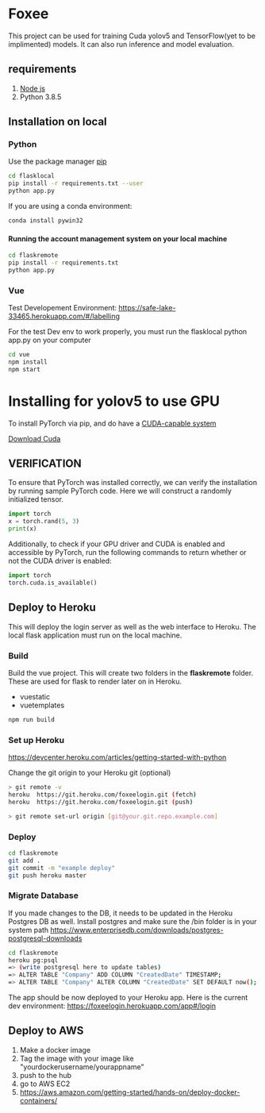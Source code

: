 # Foxee
This project can be used for training Cuda yolov5 and TensorFlow(yet to be implimented) models. It can also run inference and model evaluation.

## requirements
1. [Node js](https://nodejs.org/en/download/)
2. Python 3.8.5


## Installation on local

### Python
Use the package manager [pip](https://pip.pypa.io/en/stable/)
```bash
cd flasklocal
pip install -r requirements.txt --user
python app.py
```
If you are using a conda environment:
```bash
conda install pywin32
```

#### Running the account management system on your local machine
```bash
cd flaskremote
pip install -r requirements.txt
python app.py
```

### Vue
Test Developement Environment: https://safe-lake-33465.herokuapp.com/#/labelling

For the test Dev env to work properly, you must run the flasklocal python app.py on your computer
```bash
cd vue
npm install
npm start
```

# Installing for yolov5 to use GPU
To install PyTorch via pip, and do have a [CUDA-capable system](https://developer.nvidia.com/cuda-gpus)

[Download Cuda](https://developer.nvidia.com/cuda-zone)

## VERIFICATION
To ensure that PyTorch was installed correctly, we can verify the installation by running sample PyTorch code. Here we will construct a randomly initialized tensor.

```python
import torch
x = torch.rand(5, 3)
print(x)
```

Additionally, to check if your GPU driver and CUDA is enabled and accessible by PyTorch, run the following commands to return whether or not the CUDA driver is enabled:
```python
import torch
torch.cuda.is_available()
```

## Deploy to Heroku
This will deploy the login server as well as the web interface to Heroku. The local flask application must run on the local machine. 
### Build
Build the vue project. This will create two folders in the **flaskremote** folder. These are used for flask to render later on in Heroku.

 - vuestatic
 - vuetemplates
```bash
npm run build
```
### Set up Heroku
https://devcenter.heroku.com/articles/getting-started-with-python

Change the git origin to your Heroku git (optional)
```bash
> git remote -v
heroku  https://git.heroku.com/foxeelogin.git (fetch)
heroku  https://git.heroku.com/foxeelogin.git (push)

> git remote set-url origin [git@your.git.repo.example.com]
```
### Deploy
```bash
cd flaskremote
git add .
git commit -m "example deploy"
git push heroku master
```

### Migrate Database
If you made changes to the DB, it needs to be updated in the Heroku Postgres DB as well.
Install postgres and make sure the /bin folder is in your system path
https://www.enterprisedb.com/downloads/postgres-postgresql-downloads
```bash
cd flaskremote
heroku pg:psql
=> (write postgresql here to update tables)
=> ALTER TABLE "Company" ADD COLUMN "CreatedDate" TIMESTAMP;
=> ALTER TABLE "Company" ALTER COLUMN "CreatedDate" SET DEFAULT now();
```
The app should be now deployed to your Heroku app. Here is the current dev environment: https://foxeelogin.herokuapp.com/app#/login
## Deploy to AWS

 1. Make a docker image
 2. Tag the image with your image like "yourdockerusername/yourappname"
 3. push to the hub
 4. go to AWS EC2
 5. https://aws.amazon.com/getting-started/hands-on/deploy-docker-containers/
